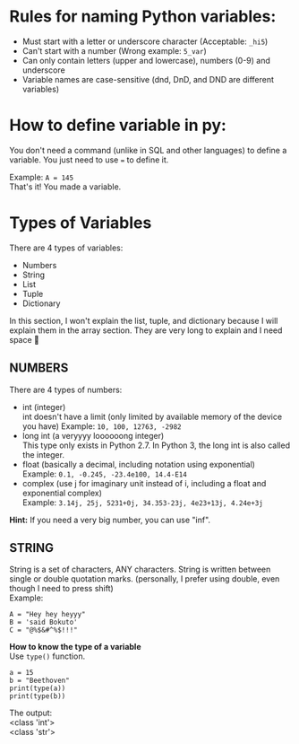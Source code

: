 # Rules for naming Python variables:
- Must start with a letter or underscore character (Acceptable: `_hi5`)
- Can't start with a number (Wrong example: `5_var`)
- Can only contain letters (upper and lowercase), numbers (0-9) and underscore
- Variable names are case-sensitive (dnd, DnD, and DND are different variables)
  
# How to define variable in py:  
You don't need a command (unlike in SQL and other languages) to define a variable. You just need to use `=` to define it. 
  
Example: `A = 145`  
That's it! You made a variable.
  
# Types of Variables  
There are 4 types of variables:  
- Numbers
- String
- List
- Tuple
- Dictionary 
  
In this section, I won't explain the list, tuple, and dictionary because I will explain them in the array section. They are very long to explain and I need space 🥴  
  
## NUMBERS
There are 4 types of numbers:  
- int (integer)  
int doesn't have a limit (only limited by available memory of the device you have)
Example: `10, 100, 12763, -2982`  
- long int (a veryyyy loooooong integer)  
This type only exists in Python 2.7. In Python 3, the long int is also called the integer.  
- float (basically a decimal, including notation using exponential)  
Example: `0.1, -0.245, -23.4e100, 14.4-E14`  
- complex (use j for imaginary unit instead of i, including a float and exponential complex)  
Example: `3.14j, 25j, 5231+0j, 34.353-23j, 4e23+13j, 4.24e+3j`  
  
**Hint:** If you need a very big number, you can use "inf".  

## STRING
String is a set of characters, ANY characters. String is written between single or double quotation marks. (personally, I prefer using double, even though I need to press shift)  
Example:  
```
A = "Hey hey heyyy"
B = 'said Bokuto'
C = "@%$&#^%$!!!"
```
**How to know the type of a variable**  
Use `type()` function.  
```
a = 15
b = "Beethoven"
print(type(a))
print(type(b))
```
The output:  
<class 'int'>  
<class 'str'>
